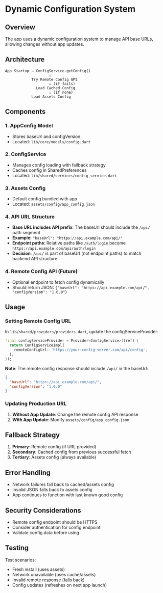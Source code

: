 # Dynamic Configuration System

## Overview

The app uses a dynamic configuration system to manage API base URLs, allowing changes without app updates.

## Architecture

```
App Startup → ConfigService.getConfig()
                    ↓
            Try Remote Config API
                    ↓ (if fails)
              Load Cached Config
                    ↓ (if none)
            Load Assets Config
```

## Components

### 1. AppConfig Model
- Stores baseUrl and configVersion
- Located: `lib/core/models/config.dart`

### 2. ConfigService
- Manages config loading with fallback strategy
- Caches config in SharedPreferences
- Located: `lib/shared/services/config_service.dart`

### 3. Assets Config
- Default config bundled with app
- Located: `assets/config/app_config.json`

### 4. API URL Structure
- **Base URL includes API prefix**: The baseUrl should include the `/api/` path segment
- **Example**: `"baseUrl": "https://api.example.com/api/"`
- **Endpoint paths**: Relative paths like `/auth/login` become `https://api.example.com/api/auth/login`
- **Decision**: `/api/` is part of baseUrl (not endpoint paths) to match backend API structure

### 4. Remote Config API (Future)
- Optional endpoint to fetch config dynamically
- Should return JSON: `{"baseUrl": "https://api.example.com/api/", "configVersion": "1.0.0"}`

## Usage

### Setting Remote Config URL
In `lib/shared/providers/providers.dart`, update the configServiceProvider:

```dart
final configServiceProvider = Provider<ConfigService>((ref) {
  return ConfigServiceImpl(
    remoteConfigUrl: 'https://your-config-server.com/api/config',
  );
});
```

**Note**: The remote config response should include `/api/` in the baseUrl:
```json
{
  "baseUrl": "https://api.example.com/api/",
  "configVersion": "1.0.0"
}
```

### Updating Production URL
1. **Without App Update**: Change the remote config API response
2. **With App Update**: Modify `assets/config/app_config.json`

## Fallback Strategy

1. **Primary**: Remote config (if URL provided)
2. **Secondary**: Cached config from previous successful fetch
3. **Tertiary**: Assets config (always available)

## Error Handling

- Network failures fall back to cached/assets config
- Invalid JSON falls back to assets config
- App continues to function with last known good config

## Security Considerations

- Remote config endpoint should be HTTPS
- Consider authentication for config endpoint
- Validate config data before using

## Testing

Test scenarios:
- Fresh install (uses assets)
- Network unavailable (uses cache/assets)
- Invalid remote response (falls back)
- Config updates (refreshes on next app launch)